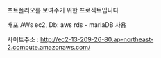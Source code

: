 포트폴리오를 보여주기 위한 프로젝트입니다

배포 AWs ec2, Db: aws rds - mariaDB 사용 

사이트주소 : 
http://ec2-13-209-26-80.ap-northeast-2.compute.amazonaws.com/
